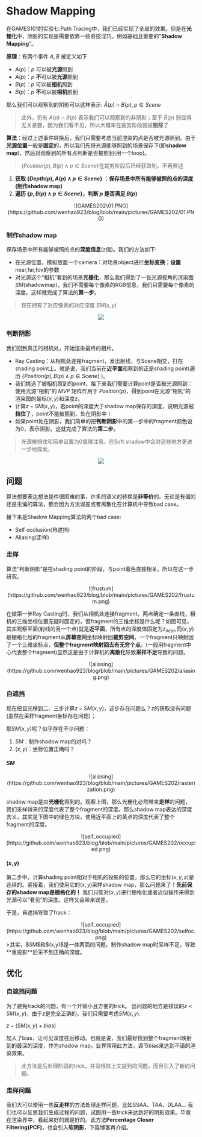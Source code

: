 # Shadow Mapping

在GAMES101的实验七:Path Tracing中，我们已经实现了全局的效果。但是在**光栅化**中，阴影的实现是需要依靠一些奇技淫巧。例如基础且重要的"**Shadow Mapping**"。


**原理**：有两个事件 $A,B$ 被定义如下

- $A(p)$：$p$ 可以被**光源**照到
- $\bar{A}(p)$：$p$ **不**可以被**光源**照到
- $B(p)$：$p$ 可以被**相机**照到
- $\bar{B}(p)$：$p$ **不**可以被**相机**照到

那么我们可以观察到的阴影可以这样表示: $\bar{A}(p) \cap B(p),p \in Scene$

>此外，仍有 $A(p) \cap B(p)$ 表示我们可以观察到的非阴影；至于 $\bar{B}(p)$ 则显得无关紧要，因为我们看不见，所以大概率在裁剪阶段就被**剔除**了

**算法**：经过上述事件转换后，我们只需要考虑当前渲染的点是否被光源照到。由于**光源位置**一般是**固定**的，所以我们先将光源能够照到的场景保存下(即**shadow map**)，然后对观察到的所有点判断是否被照到(用一个loop)。
> $\lbrace Position(p), B(p) \wedge p\in Scene \rbrace$在裁剪阶段后已经获取到，不再赘述

1. **获取 $\lbrace Depth(p), A(p) \wedge p\in Scene \rbrace$ ：保存场景中所有能够被照的点的深度(制作shadow map)**
2. **遍历 $\lbrace p,B(p) \wedge p\in Scene \rbrace$，判断 $p$ 是否满足 $B(p)$**

<div align=center>
![GAMES202\01.PNG](https://github.com/wenhao923/blog/blob/main/pictures/GAMES202/01.PNG)
</div>

### 制作shadow map

保存场景中所有能够被照的点的**深度信息**(z值)。我们的方法如下:
- 在光源位置，模拟放置一个camera：对场景object进行**坐标变换**；**设置**near,far,fov的参数
- 对光源这个“相机”看到的场景**光栅化**，那么我们得到了一张光源视角的渲染图$SM$(shadowmap)，我们不需要每个像素的RGB信息，我们只需要每个像素的深度。这样就完成了算法的**第一步**。
> 现在拥有了对应像素的对应深度 $SM(x,y)$
<div align=center>
<img src='https://github.com/wenhao923/blog/blob/main/pictures/GAMES202/shadow_map.png'/>
</div>

### 判断阴影
我们回到真正的相机处，开始渲染最终的相片。
- Ray Casting：从相机处连接fragment，发出射线，与Scene相交，打在shading point上。就是说，我们当前在**近平面**观察到的正是shading point(遍历 $\lbrace Position(p), B(p) \wedge p\in Scene \rbrace$ )。
- 我们挑选了被相机照到的point，接下来我们需要计算point是否被光源照到：使用光源“相机”的 $MVP$ 矩阵作用于 $Position(p)$，得到point在光源“相机”的渲染图的坐标$(x,y)$和深度$z$。
- 计算$z - SM(x,y)$，若point的深度大于shadow map保存的深度，说明光源被**挡住**了，point不能被照到，处在阴影中！
- 如果point处在阴影，我们简单的把**判断阴影**中的第一步中的fragment颜色设为0，表示阴影。这就完成了算法的**第二步**。
> 光源被挡住和简单设置为0值得注意。在Soft shadow中会对这些地方更进一步地探索。

<div align=center>
<img src='https://github.com/wenhao923/blog/blob/main/pictures/GAMES202/scene.png'/>
</div>

## 问题
算法想要表达想法是件很困难的事，许多的语义的转换是**非等价**的。无论是有偏的还是无偏的算法，都会因为方法误差或者离散化在计算机中导致bad case。

接下来是Shadow Mapping算法的两个bad case:
- Self occlusion(自遮挡)
- Aliasing(走样)

### 走样
算法“判断阴影”是在shading point的阶段，与point着色直接相关。所以在这一步研究。
<div align=center>
![frustum](https://github.com/wenhao923/blog/blob/main/pictures/GAMES202/frustum.png)
</div>

在做第一步Ray Casting时，我们从相机处连接fragment。两点确定一条直线，相机的三维坐标位置无疑时固定的，但fragment的三维坐标是什么呢？如图可见，其实观察平面(射线的另一个点)就是**近平面**，所有点的深度值固定为$z_{near}$,而$(x,y)$是栅格化后的fragment从**屏幕空间**坐标映射回**裁剪空间**，一个fragment只映射回了一个三维坐标点，**但整个fragment映射回去有无穷个点**。(一般用fragment中心代表整个fragment)显然这是由于计算机的**离散化**导致**采样不足**导致的问题。

<div align=center>
![aliasing](https://github.com/wenhao923/blog/blob/main/pictures/GAMES202/aliasing.png)
</div>

### 自遮挡
现在把目光移到二、三步计算$z - SM(x,y)$，这步存在问题么？$z$的获取没有问题(虽然在采样fragment坐标存在问题)；

那$SM(x,y)$呢？似乎存在不少问题：
1. $SM$：制作shadow map的对吗？
2. $(x,y)$：坐标位置正确吗？

#### $SM$

<div align=center>
![aliasing](https://github.com/wenhao923/blog/blob/main/pictures/GAMES202/rasterization.png)
</div>

shadow map是由**光栅化**得到的。观察上图，那么光栅化必然带来**走样**的问题，我们采样得来的深度代表了整个fragment的深度。那么shadow map表达的深度含义，其实是下图中的绿色方块，使用近平面上的黄点的深度代表了整个fragment的深度。

<div align=center>
![self_occupied](https://github.com/wenhao923/blog/blob/main/pictures/GAMES202/occupied.png)
</div>

#### $(x,y)$
第二步中，计算shading point相对于相机的投影的位置，那么它的坐标$(x,y,z)$是连续的。紧接着，我们使用它的$(x,y)$采样shadow map，那么问题来了！**先前保存的shadow map是栅格化的！** 我们只能对$(x,y)$进行栅格化或者近似操作来得到光源可以“看见”的深度。这样又会带来误差。

于是，自遮挡导致了frack：
<div align=center>
![self_occupied](https://github.com/wenhao923/blog/blob/main/pictures/GAMES202/selfoc.png)
</div>
>其实，$SM$和$(x,y)$是一体两面的问题。制作shadow map时采样不足，导致**重投影**后采不到正确的深度。

## 优化

### 自遮挡问题
为了避免frack的问题，有一个开销小且方便的trick。
出问题的地方是错误的$z < SM(x,y)$，由于$z$是完全正确的，我们只需要考虑$SM(x,y)$:

$z - (SM(x,y)+bias)$

加入了bias，让可见深度往后移动。也就是说，我们最好找到整个fragment映射到的最深的深度，作为shadow map。业界常用此方法，调节bias来达到不错的渲染效果。
>此方法是后处理阶段的trick，并没根除上文提到的问题，而且引入了新的问题。

### 走样问题
我们大可以使用一些**反走样**的方法处理走样问题，比如SSAA、TAA、DLAA...
我们也可以反思我们生成过程的问题，试图用一些trick来达到好的阴影效果。毕竟在渲染界中，看起来好的就是好的。此方法**Percentage Closer Filtering(PCF)**，也会引入**软阴影**，下篇博客再介绍。
